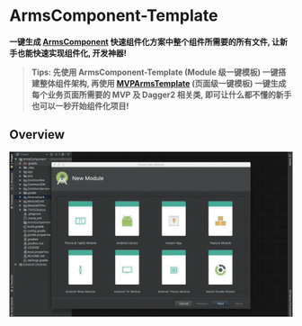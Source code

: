# ArmsComponent-Template
**一键生成 [ArmsComponent](https://github.com/JessYanCoding/ArmsComponent) 快速组件化方案中整个组件所需要的所有文件, 让新手也能快速实现组件化, 开发神器!**

> **Tips: 先使用 ArmsComponent-Template (Module 级一键模板) 一键搭建整体组件架构, 再使用 [MVPArmsTemplate](https://github.com/JessYanCoding/MVPArmsTemplate) (页面级一键模板) 一键生成每个业务页面所需要的 MVP 及 Dagger2 相关类, 即可让什么都不懂的新手也可以一秒开始组件化项目!**

## Overview
![gif](art/ArmsComponent-Template.gif)